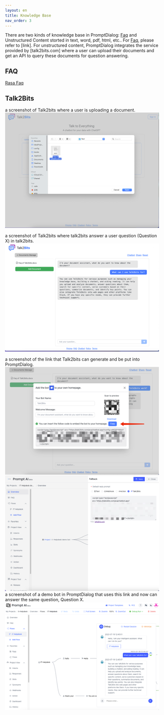 ```yaml
---
layout: en
title: Knowledge Base
nav_order: 3
---
```

There are two kinds of knowledge base in PromptDialog: [Faq](https://doc.promptai.us/docs/tutorial/faq/) and Unstructured Content storted in text, word, pdf, html, etc.. For [Faq](https://doc.promptai.us/docs/tutorial/faq/), please refer to [link]. For unstructured content, PromptDialog integrates the service provided by [talk2bits.com] where a user can upload their documents and get an API to query these documents for question answering. 

## FAQ
[Rasa Faq](https://doc.promptai.us/docs/tutorial/faq/)

## Talk2Bits
a screenshot of Talk2bits where a user is uploading a document.
![01-index.png](/assets/images/knowledge_base/01-index.png)

a screenshot of Talk2bits where talk2bits answer a user question (Question X) in talk2bits.
![02-index.png](/assets/images/knowledge_base/02-index.png)

a screenshot of the link that Talk2bits can generate and be put into PromptDialog.
![03-index.png](/assets/images/knowledge_base/03-index.png)
![04-index.png](/assets/images/knowledge_base/04-index.png)
a screenshot of a demo bot in PromptDialog that uses this link and now can answer the same question, Question X.
![05-index.png](/assets/images/knowledge_base/05-index.png)